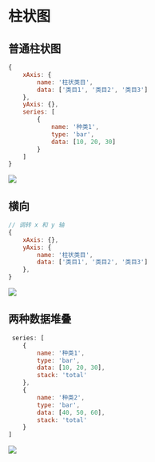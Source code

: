 ﻿# 柱状图

## 普通柱状图

```js
{
    xAxis: {
        name: '柱状类目',
        data: ['类目1', '类目2', '类目3']
    },
    yAxis: {},
    series: [
        {
            name: '种类1',
            type: 'bar',
            data: [10, 20, 30]
        }
    ]
}
```

![](https://cdn.jsdelivr.net/gh/kingmusi/blogImages/img/20210309191519.png)

## 横向

```js
// 调转 x 和 y 轴
{
	xAxis: {},
    yAxis: {
        name: '柱状类目',
        data: ['类目1', '类目2', '类目3']
    },
}
```

![](https://cdn.jsdelivr.net/gh/kingmusi/blogImages/img/20210309192031.png)

## 两种数据堆叠

```js
 series: [
    {
        name: '种类1',
        type: 'bar',
        data: [10, 20, 30],
        stack: 'total'
    },
    {
        name: '种类2',
        type: 'bar',
        data: [40, 50, 60],
        stack: 'total'
    }
]
```

![](https://cdn.jsdelivr.net/gh/kingmusi/blogImages/img/20210309192255.png)

